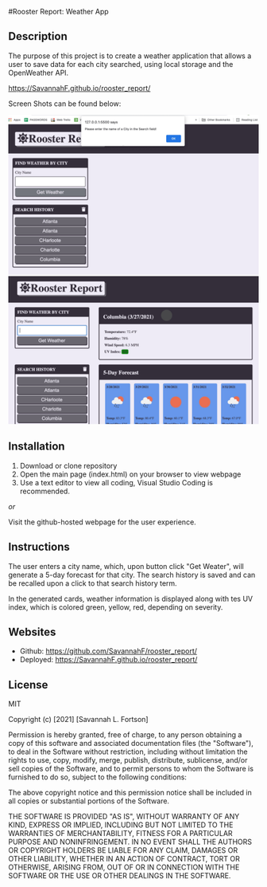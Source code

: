 #Rooster Report: Weather App

## Description

The purpose of this project is to create a weather application that allows a user to save data for each city searched, using local storage and the OpenWeather API.

<!-- Published URL -->

https://SavannahF.github.io/rooster_report/

Screen Shots can be found below:

<!-- INSERT FINAL SCREENSHOTS HERE -->

![ALERT](./assets/images/ALERT.jpg)
![RESULTS](./assets/images/RESULTS.jpg)

## Installation

1. Download or clone repository
2. Open the main page (index.html) on your browser to view webpage
3. Use a text editor to view all coding, Visual Studio Coding is recommended.

_or_

Visit the github-hosted webpage for the user experience.

## Instructions

The user enters a city name, which, upon button click "Get Weater", will generate a 5-day forecast for that city. The search history is saved and can be recalled upon a click to that search history term.

In the generated cards, weather information is displayed along with tes UV index, which is colored green, yellow, red, depending on severity.

## Websites

- Github: https://github.com/SavannahF/rooster_report/
- Deployed: https://SavannahF.github.io/rooster_report/

## License

MIT

Copyright (c) [2021] [Savannah L. Fortson]

Permission is hereby granted, free of charge, to any person obtaining a copy
of this software and associated documentation files (the "Software"), to deal
in the Software without restriction, including without limitation the rights
to use, copy, modify, merge, publish, distribute, sublicense, and/or sell
copies of the Software, and to permit persons to whom the Software is
furnished to do so, subject to the following conditions:

The above copyright notice and this permission notice shall be included in all
copies or substantial portions of the Software.

THE SOFTWARE IS PROVIDED "AS IS", WITHOUT WARRANTY OF ANY KIND, EXPRESS OR
IMPLIED, INCLUDING BUT NOT LIMITED TO THE WARRANTIES OF MERCHANTABILITY,
FITNESS FOR A PARTICULAR PURPOSE AND NONINFRINGEMENT. IN NO EVENT SHALL THE
AUTHORS OR COPYRIGHT HOLDERS BE LIABLE FOR ANY CLAIM, DAMAGES OR OTHER
LIABILITY, WHETHER IN AN ACTION OF CONTRACT, TORT OR OTHERWISE, ARISING FROM,
OUT OF OR IN CONNECTION WITH THE SOFTWARE OR THE USE OR OTHER DEALINGS IN THE
SOFTWARE.
